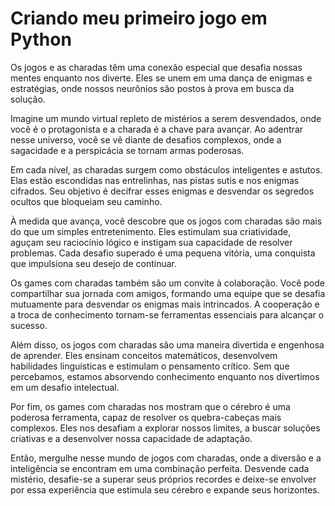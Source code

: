 # Criando meu primeiro jogo em Python

Os jogos e as charadas têm uma conexão especial que desafia nossas mentes enquanto nos diverte. Eles se unem em uma dança de enigmas e estratégias, onde nossos neurônios são postos à prova em busca da solução.

 Imagine um mundo virtual repleto de mistérios a serem desvendados, onde você é o protagonista e a charada é a chave para avançar. Ao adentrar nesse universo, você se vê diante de desafios complexos, onde a sagacidade e a perspicácia se tornam armas poderosas.

Em cada nível, as charadas surgem como obstáculos inteligentes e astutos. Elas estão escondidas nas entrelinhas, nas pistas sutis e nos enigmas cifrados. Seu objetivo é decifrar esses enigmas e desvendar os segredos ocultos que bloqueiam seu caminho.

À medida que avança, você descobre que os jogos com charadas são mais do que um simples entretenimento. Eles estimulam sua criatividade, aguçam seu raciocínio lógico e instigam sua capacidade de resolver problemas. Cada desafio superado é uma pequena vitória, uma conquista que impulsiona seu desejo de continuar.

Os games com charadas também são um convite à colaboração. Você pode compartilhar sua jornada com amigos, formando uma equipe que se desafia mutuamente para desvendar os enigmas mais intrincados. A cooperação e a troca de conhecimento tornam-se ferramentas essenciais para alcançar o sucesso.

Além disso, os jogos com charadas são uma maneira divertida e engenhosa de aprender. Eles ensinam conceitos matemáticos, desenvolvem habilidades linguísticas e estimulam o pensamento crítico. Sem que percebamos, estamos absorvendo conhecimento enquanto nos divertimos em um desafio intelectual.

Por fim, os games com charadas nos mostram que o cérebro é uma poderosa ferramenta, capaz de resolver os quebra-cabeças mais complexos. Eles nos desafiam a explorar nossos limites, a buscar soluções criativas e a desenvolver nossa capacidade de adaptação.

Então, mergulhe nesse mundo de jogos com charadas, onde a diversão e a inteligência se encontram em uma combinação perfeita. Desvende cada mistério, desafie-se a superar seus próprios recordes e deixe-se envolver por essa experiência que estimula seu cérebro e expande seus horizontes.
